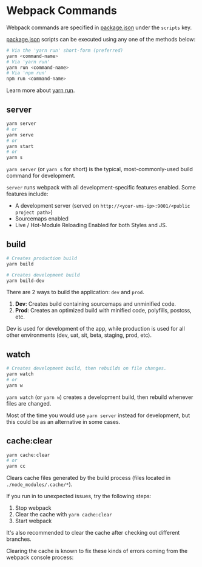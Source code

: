 # Webpack Commands

Webpack commands are specified in [package.json](./../package.json) under the `scripts` key.

[package.json](./../package.json) scripts can be executed using any one of the methods below:

```bash
# Via the 'yarn run' short-form (preferred)
yarn <command-name>
# Via 'yarn run'
yarn run <command-name>
# Via 'npm run'
npm run <command-name>
```

Learn more about [yarn run](https://classic.yarnpkg.com/en/docs/cli/run/).

## server

```bash
yarn server
# or
yarn serve
# or
yarn start
# or
yarn s
```

`yarn server` (or `yarn s` for short) is the typical, most-commonly-used build command for development.

`server` runs webpack with all development-specific features enabled. Some features include:

-   A development server (served on `http://<your-vms-ip>:9001/<public project path>`)
-   Sourcemaps enabled
-   Live / Hot-Module Reloading Enabled for both Styles and JS.

## build

```bash
# Creates production build
yarn build

# Creates development build
yarn build-dev
```

There are 2 ways to build the application: `dev` and `prod`.

1. **Dev**: Creates build containing sourcemaps and unminified code.
2. **Prod**: Creates an optimized build with minified code, polyfills, postcss, etc.

Dev is used for development of the app, while production is used for all other environments (dev, uat, sit, beta, staging, prod, etc).

## watch

```bash
# Creates development build, then rebuilds on file changes.
yarn watch
# or
yarn w
```

`yarn watch` (or `yarn w`) creates a development build, then rebuild whenever files are changed.

Most of the time you would use `yarn server` instead for development, but this could be as an alternative in some cases.

## cache:clear

```bash
yarn cache:clear
# or
yarn cc
```

Clears cache files generated by the build process (files located in `./node_modules/.cache/*`).

If you run in to unexpected issues, try the following steps:

1. Stop webpack
2. Clear the cache with `yarn cache:clear`
3. Start webpack

It's also recommended to clear the cache after checking out different branches.

Clearing the cache is known to fix these kinds of errors coming from the webpack console process:
